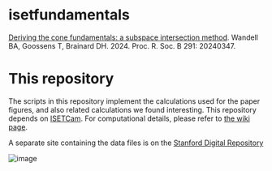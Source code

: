 # isetfundamentals

[Deriving the cone fundamentals: a subspace intersection method](https://doi.org/10.1098/rspb.2024.0347).
Wandell BA, Goossens T, Brainard DH. 2024.
Proc. R. Soc. B 291: 20240347.

# This repository
The scripts in this repository implement the calculations used for the paper figures, and also related calculations we found interesting.  This repository depends on [ISETCam](https://github.com/iset/isetcam/wiki). For computational details, please refer to [the wiki page](https://github.com/isetbio/isetfundamentals/wiki).  

A separate site containing the data files is on the [Stanford Digital Repository](https://purl.stanford.edu/jz111ct9401)



![image](https://github.com/user-attachments/assets/1af6dfd7-6bcd-4834-a3d2-9acc08704f01)

